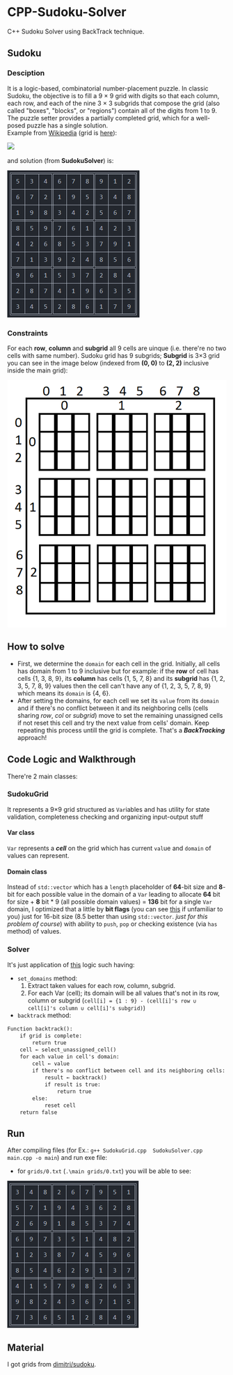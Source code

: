 # CPP-Sudoku-Solver
C++ Sudoku Solver using BackTrack technique.

## Sudoku
### Desciption
It is a logic-based, combinatorial number-placement puzzle. In classic Sudoku, the objective is to fill a 9 × 9 grid with digits so that each column, each row, and each of the nine 3 × 3 subgrids that compose the grid (also called "boxes", "blocks", or "regions") contain all of the digits from 1 to 9. The puzzle setter provides a partially completed grid, which for a well-posed puzzle has a single solution.  
Example from [Wikipedia](https://en.wikipedia.org/wiki/Sudoku) (grid is [here](grids/wikigrid.txt)):

![](https://upload.wikimedia.org/wikipedia/commons/thumb/e/e0/Sudoku_Puzzle_by_L2G-20050714_standardized_layout.svg/250px-Sudoku_Puzzle_by_L2G-20050714_standardized_layout.svg.png)

and solution (from **SudokuSolver**) is:

![](Imgs/wikiSolved.png)

### Constraints
For each **row**, **column** and **subgrid** all 9 cells are uinque (i.e. there're no two cells with same number). Sudoku grid has 9 subgrids; **Subgrid** is 3×3 grid you can see in the image below (indexed from **(0, 0)** to **(2, 2)** inclusive inside the main grid):

![](Imgs/Sudoku-with-sub-grids.png)

## How to solve
- First, we determine the `domain` for each cell in the grid. Initially, all cells has domain from 1 to 9 inclusive but for example: if the **row** of cell has cells {1, 3, 8, 9}, its **column** has cells {1, 5, 7, 8} and its **subgrid** has {1, 2, 3, 5, 7, 8, 9} values then the cell can't have any of {1, 2, 3, 5, 7, 8, 9} which means its `domain` is {4, 6}. 
- After setting the domains, for each cell we set its `value` from its `domain` and if there's no conflict between it and its neighboring cells (cells sharing *row*, *col* or *subgrid*) move to set the remaining unassigned cells if not reset this cell and try the next value from cells' domain. Keep repeating this process untill the grid is complete. That's a ***BackTracking*** approach!

## Code Logic and Walkthrough
There're 2 main classes:
### SudokuGrid
It represents a 9×9 grid structured as `Var`iables and has utility for state validation, completeness checking and organizing input-output stuff
#### Var class
`Var` represents a ***cell*** on the grid which has current `val`ue and `domain` of values can represent.
#### Domain class
Instead of `std::vector` which has a `length` placeholder of **64**-bit size and **8**-bit for each possible value in the domain of a `Var` leading to allocate **64** bit for size + **8** bit * 9 (all possible domain values) = **136** bit for a single `Var` domain, I optimized that a little by **bit flags** (you can see [this](https://dietertack.medium.com/using-bit-flags-in-c-d39ec6e30f08) if unfamiliar to you) just for 16-bit size (8.5 better than using `std::vector`. *just for this problem of course*) with ability to `push`, `pop` or checking existence (via `has` method) of values.

### Solver
It's just application of [this](#how-to-solve) logic such having:
- `set_domains` method:
  1. Extract taken values for each row, column, subgrid.
  2. For each Var (cell); its domain will be all values that's not in its row, column or subgrid (`cell[i] = {1 : 9} - (cell[i]'s row ∪ cell[i]'s column ∪ cell[i]'s subgrid)`) 
- `backtrack` method:
```
Function backtrack():
    if grid is complete:
        return true
    cell ← select_unassigned_cell()
    for each value in cell's domain:
        cell ← value
        if there's no conflict between cell and its neighboring cells:
            result ← backtrack()
            if result is true:
                return true
        else:
            reset cell
    return false
```
## Run
After compiling files (for Ex.: `g++ SudokuGrid.cpp 
SudokuSolver.cpp main.cpp -o main`) and run exe file:
- for `grids/0.txt` (`.\main grids/0.txt`) you will be able to see:

![](Imgs/grid0Solved.png)

## Material
I got grids from [dimitri/sudoku](https://github.com/dimitri/sudoku/blob/master/sudoku.txt).